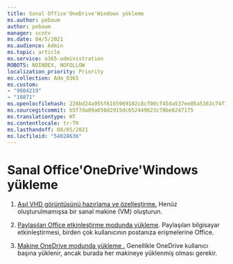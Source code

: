 ```yaml
---
title: Sanal Office'OneDrive'Windows yükleme
ms.author: pebaum
author: pebaum
manager: scotv
ms.date: 04/5/2021
ms.audience: Admin
ms.topic: article
ms.service: o365-administration
ROBOTS: NOINDEX, NOFOLLOW
localization_priority: Priority
ms.collection: Adm_O365
ms.custom:
- "9004219"
- "10871"
ms.openlocfilehash: 226bd24a955f6165969102c8cf00cf45da537ee05a5363c74f1dfd055d922e1d
ms.sourcegitcommit: b5f7da89a650d2915dc652449623c78be6247175
ms.translationtype: HT
ms.contentlocale: tr-TR
ms.lasthandoff: 08/05/2021
ms.locfileid: "54028636"
---
```

# <a name="install-office-and-onedrive-on-windows-virtual-desktop"></a>Sanal Office'OneDrive'Windows yükleme

1. [Asıl VHD görüntüsünü hazırlama ve özelleştirme.](https://docs.microsoft.com/azure/virtual-desktop/set-up-customize-master-image) Henüz oluşturulmamışsa bir sanal makine (VM) oluşturun.

1. [Paylaşılan Office etkinleştirme modunda yükleme](https://docs.microsoft.com/azure/virtual-desktop/install-office-on-wvd-master-image#install-office-in-shared-computer-activation-mode). Paylaşılan bilgisayar etkinleştirmesi, birden çok kullanıcının postanıza erişmelerine Office.

1. [Makine OneDrive modunda yükleme .](https://docs.microsoft.com/azure/virtual-desktop/install-office-on-wvd-master-image#install-onedrive-in-per-machine-mode) Genellikle OneDrive kullanıcı başına yüklenir, ancak burada her makineye yüklenmiş olması gerekir.